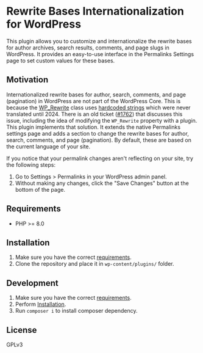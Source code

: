 # Rewrite Bases Internationalization for WordPress

This plugin allows you to customize and internationalize the rewrite bases for author archives, search results, comments, and page slugs in WordPress. It provides an easy-to-use interface in the Permalinks Settings page to set custom values for these bases.

## Motivation

Internationalized rewrite bases for author, search, comments, and page (pagination) in WordPress are not part of the WordPress Core. This is because the [WP_Rewrite](https://github.com/WordPress/wordpress-develop/blob/6.5/src/wp-includes/class-wp-rewrite.php) class uses [hardcoded strings](https://github.com/WordPress/wordpress-develop/blob/c26d2a30d5fbff5bc8fd613f9862a2bcc9c3e62b/src/wp-includes/class-wp-rewrite.php#L49) which were never translated until 2024.
There is an old ticket ([#1762](https://core.trac.wordpress.org/ticket/1762)) that discusses this issue, including the idea of modifying the `WP_Rewrite` property with a plugin. This plugin implements that solution. It extends the native Permalinks settings page and adds a section to change the rewrite bases for author, search, comments, and page (pagination). By default, these are based on the current language of your site.

If you notice that your permalink changes aren't reflecting on your site, try the following steps:

1. Go to Settings > Permalinks in your WordPress admin panel.
2. Without making any changes, click the "Save Changes" button at the bottom of the page.

## Requirements

* PHP >= 8.0

## Installation

1. Make sure you have the correct [requirements](#requirements).
2. Clone the repository and place it in `wp-content/plugins/` folder.

## Development

1. Make sure you have the correct [requirements](#requirements).
2. Perform [Installation](#installation).
3. Run `composer i` to install composer dependency.

## License

GPLv3
